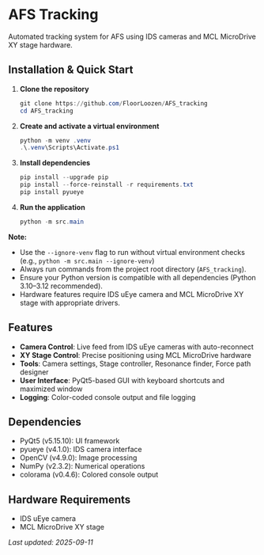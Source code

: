 # AFS Tracking

Automated tracking system for AFS using IDS cameras and MCL MicroDrive XY stage hardware.

## Installation & Quick Start

1. **Clone the repository**
	```powershell
	git clone https://github.com/FloorLoozen/AFS_tracking
	cd AFS_tracking
	```

2. **Create and activate a virtual environment**
	```powershell
	python -m venv .venv
	.\.venv\Scripts\Activate.ps1
	```

3. **Install dependencies**
	```powershell
	pip install --upgrade pip
	pip install --force-reinstall -r requirements.txt
	pip install pyueye
	```

4. **Run the application**
	```powershell
	python -m src.main
	```

**Note:**
- Use the `--ignore-venv` flag to run without virtual environment checks (e.g., `python -m src.main --ignore-venv`)
- Always run commands from the project root directory (`AFS_tracking`).
- Ensure your Python version is compatible with all dependencies (Python 3.10–3.12 recommended).
- Hardware features require IDS uEye camera and MCL MicroDrive XY stage with appropriate drivers.

## Features

- **Camera Control**: Live feed from IDS uEye cameras with auto-reconnect
- **XY Stage Control**: Precise positioning using MCL MicroDrive hardware
- **Tools**: Camera settings, Stage controller, Resonance finder, Force path designer
- **User Interface**: PyQt5-based GUI with keyboard shortcuts and maximized window
- **Logging**: Color-coded console output and file logging

## Dependencies

- PyQt5 (v5.15.10): UI framework
- pyueye (v4.1.0): IDS camera interface
- OpenCV (v4.9.0): Image processing
- NumPy (v2.3.2): Numerical operations
- colorama (v0.4.6): Colored console output

## Hardware Requirements

- IDS uEye camera
- MCL MicroDrive XY stage

_Last updated: 2025-09-11_


